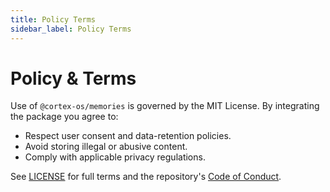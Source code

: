 ```yaml
---
title: Policy Terms
sidebar_label: Policy Terms
---
```


# Policy & Terms

Use of `@cortex-os/memories` is governed by the MIT License. By integrating the package you agree to:
- Respect user consent and data-retention policies.
- Avoid storing illegal or abusive content.
- Comply with applicable privacy regulations.

See [LICENSE](../../../LICENSE) for full terms and the repository's [Code of Conduct](../../../CODE_OF_CONDUCT.md).
